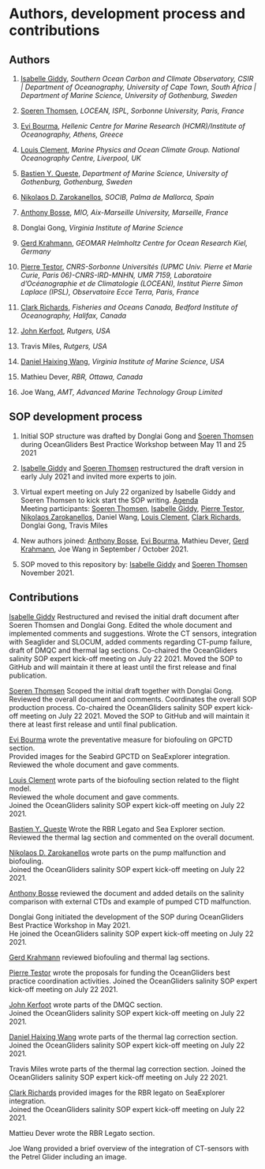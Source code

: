 # Authors, development process and contributions

## Authors
  1. [Isabelle Giddy](https://github.com/isgiddy), *Southern Ocean Carbon and Climate Observatory, CSIR | Department of Oceanography, University of Cape Town, South Africa | Department of Marine Science, University of Gothenburg, Sweden*
  1. [Soeren Thomsen](https://github.com/soerenthomsen), *LOCEAN, ISPL, Sorbonne University, Paris, France*
  1. [Evi Bourma](https://github.com/evibourma), *Hellenic Centre for Marine Research (HCMR)/Institute of Oceanography, Athens, Greece*
  1. [Louis Clement](https://github.com/LouClement), *Marine Physics and Ocean Climate Group. National Oceanography Centre, Liverpool, UK*
  1. [Bastien Y. Queste](https://github.com/bastienqueste), *Department of Marine Science, University of Gothenburg, Gothenburg, Sweden*
  1. [Nikolaos D. Zarokanellos](https://github.com/nizaroka), *SOCIB, Palma de Mallorca, Spain*
  1. [Anthony Bosse](https://github.com/AnthonyBosse), *MIO, Aix-Marseille University, Marseille, France*
  1. Donglai Gong, *Virginia Institute of Marine Science* 
  3. [Gerd Krahmann](https://github.com/gkrahmann), *GEOMAR Helmholtz Centre for Ocean Research Kiel, Germany* 
  4. [Pierre Testor](https://github.com/ptestor), *CNRS-Sorbonne Universités (UPMC Univ. Pierre et Marie Curie, Paris 06)-CNRS-IRD-MNHN, UMR 7159, Laboratoire d’Océanographie et de Climatologie (LOCEAN), Institut Pierre Simon Laplace (IPSL), Observatoire Ecce Terra, Paris, France*
  5. [Clark Richards](https://github.com/richardsc), *Fisheries and Oceans Canada, Bedford Institute of Oceanography, Halifax, Canada*

  1. [John Kerfoot](https://github.com/kerfoot), *Rutgers, USA*
  1. Travis Miles, *Rutgers, USA*
  1. [Daniel Haixing Wang](https://github.com/KingSeaStar), *Virginia Institute of Marine Science, USA*
  1. Mathieu Dever, *RBR, Ottawa, Canada*
  1. Joe Wang, *AMT, Advanced Marine Technology Group Limited*

## SOP development process

1) Initial SOP structure was drafted by Donglai Gong and [Soeren Thomsen](https://github.com/soerenthomsen) during OceanGliders Best Practice Workshop between May 11 and 25 2021

2) [Isabelle Giddy](https://github.com/isgiddy) and [Soeren Thomsen](https://github.com/soerenthomsen) restructured the draft version in early July 2021 and invited more experts to join.

3) Virtual expert meeting on July 22 organized by Isabelle Giddy and Soeren Thomsen to kick start the SOP writing. [Agenda](https://docs.google.com/document/d/1Bzj916qYsY04QVmZdiBztdeCrOJoJm084ORxN6HFVC4/edit)   
Meeting participants: [Soeren Thomsen](https://github.com/soerenthomsen), [Isabelle Giddy](https://github.com/isgiddy), [Pierre Testor](https://github.com/ptestor), [Nikolaos Zarokanellos](https://github.com/nizaroka), Daniel Wang, [Louis Clement](https://github.com/LouClement), [Clark Richards](https://github.com/richardsc), Donglai Gong, Travis Miles

4) New authors joined: [Anthony Bosse](https://github.com/AnthonyBosse), [Evi Bourma](https://github.com/evibourma), Mathieu Dever, [Gerd Krahmann](https://github.com/gkrahmann), Joe Wang in September / October 2021.

5) SOP moved to this repository by: [Isabelle Giddy](https://github.com/patricialg) and [Soeren Thomsen](https://github.com/soerenthomsen) November 2021. 

## Contributions 

[Isabelle Giddy](https://github.com/isgiddy) Restructured and revised the initial draft document after Soeren Thomsen and Donglai Gong. 
Edited the whole document and implemented comments and suggestions.
Wrote the CT sensors, integration with Seaglider and SLOCUM, added comments regarding CT-pump failure, draft of DMQC and thermal lag sections.
Co-chaired the OceanGliders salinity SOP expert kick-off meeting on July 22 2021.
Moved the SOP to GitHub and will maintain it there at least until the first release and final publication. 

[Soeren Thomsen](https://github.com/soerenthomsen) Scoped the initial draft together with Donglai Gong.
Reviewed the overall document and comments. Coordinates the overall SOP production process.
Co-chaired the OceanGliders salinity SOP expert kick-off meeting on July 22 2021.
Moved the SOP to GitHub and will maintain it there at least first release and until final publication.

[Evi Bourma](https://github.com/evibourma) wrote the preventative measure for biofouling on GPCTD section.    
Provided images for the Seabird GPCTD on SeaExplorer integration. 
Reviewed the whole document and gave comments.  

[Louis Clement](https://github.com/LouClement) wrote parts of the biofouling section related to the flight model.  
Reviewed the whole document and gave comments.  
Joined the OceanGliders salinity SOP expert kick-off meeting on July 22 2021.

[Bastien Y. Queste](https://github.com/bastienqueste) Wrote the RBR Legato and Sea Explorer section. Reviewed the thermal lag section and commented on the overall document. 

[Nikolaos D. Zarokanellos](https://github.com/nizaroka) wrote parts on the pump malfunction and biofouling.  
Joined the OceanGliders salinity SOP expert kick-off meeting on July 22 2021.

[Anthony Bosse](https://github.com/AnthonyBosse) reviewed the document and added details on the salinity comparison with external CTDs and example of pumped CTD malfunction.

Donglai Gong initiated the development of the SOP during OceanGliders Best Practice Workshop in May 2021.  
He joined the OceanGliders salinity SOP expert kick-off meeting on July 22 2021.

[Gerd Krahmann](https://github.com/gkrahmann) reviewed biofouling and thermal lag sections. 

[Pierre Testor](https://github.com/ptestor) wrote the proposals for funding the OceanGliders best practice coordination activities. 
Joined the OceanGliders salinity SOP expert kick-off meeting on July 22 2021. 

[John Kerfoot](https://github.com/kerfoot) wrote parts of the DMQC section.  
Joined the OceanGliders salinity SOP expert kick-off meeting on July 22 2021.

[Daniel Haixing Wang](https://github.com/KingSeaStar) wrote parts of the thermal lag correction section.  
 Joined the OceanGliders salinity SOP expert kick-off meeting on July 22 2021.

Travis Miles wrote parts of the thermal lag correction section. 
Joined the OceanGliders salinity SOP expert kick-off meeting on July 22 2021. 

[Clark Richards](https://github.com/richardsc) provided images for the  RBR legato on SeaExplorer integration.    
Joined the OceanGliders salinity SOP expert kick-off meeting on July 22 2021. 

Mattieu Dever wrote the RBR Legato section.

Joe Wang provided a brief overview of the integration of CT-sensors with the Petrel Glider including an image.  
